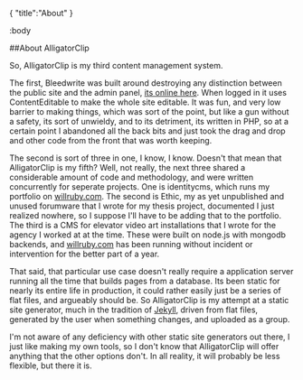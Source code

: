 {
	"title":"About"
}

:body

##About AlligatorClip

So, AlligatorClip is my third content management system.

The first, Bleedwrite was built around destroying any distinction between the public site and the admin panel, [its online here](http://bleedwrite.willruby.com/). When logged in it uses ContentEditable to make the whole site editable. It was fun, and very low barrier to making things, which was sort of the point, but like a gun without a safety, its sort of unwieldy, and to its detriment, its written in PHP, so at a certain point I abandoned all the back bits and just took the drag and drop and other code from the front that was worth keeping.

The second is sort of three in one, I know, I know. Doesn't that mean that AlligatorClip is my fifth? Well, not really, the next three shared a considerable amount of code and methodology, and were written concurrently for seperate projects. One is identitycms, which runs my portfolio on [willruby.com](http://www.willruby.com). The second is Ethic, my as yet unpublished and unused forumware that I wrote for my thesis project, documented I just realized nowhere, so I suppose I'll have to be adding that to the portfolio. The third is a CMS for elevator video art installations that I wrote for the agency I worked at at the time. These were built on node.js with mongodb backends, and [willruby.com](http://www.willruby.com) has been running without incident or intervention for the better part of a year.

That said, that particular use case doesn't really require a application server running all the time that builds pages from a database. Its been static for nearly its entire life in production, it could rather easily just be a series of flat files, and argueably should be. So AlligatorClip is my attempt at a static site generator, much in the tradition of [Jekyll](https://github.com/mojombo/jekyll), driven from flat files, generated by the user when something changes, and uploaded as a group.

I'm not aware of any deficiency with other static site generators out there, I just like making my own tools, so I don't know that AlligatorClip will offer anything that the other options don't. In all reality, it will probably be less flexible, but there it is.